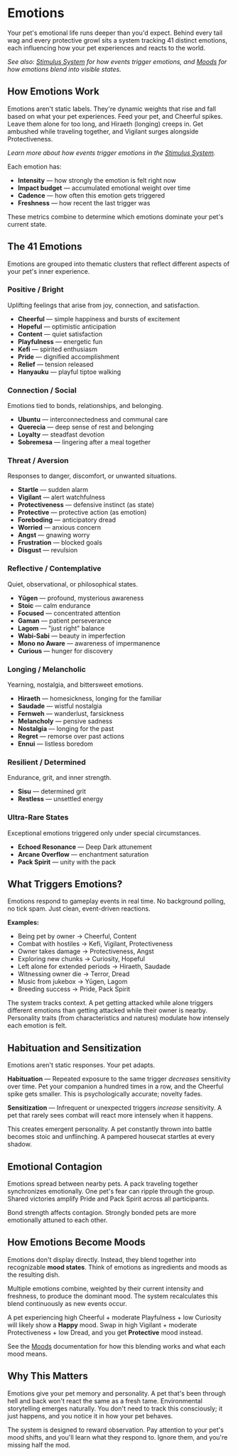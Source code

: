 # Emotions

Your pet's emotional life runs deeper than you'd expect. Behind every tail wag and every protective growl sits a system tracking 41 distinct emotions, each influencing how your pet experiences and reacts to the world.

*See also: [Stimulus System](stimulus.md) for how events trigger emotions, and [Moods](moods.md) for how emotions blend into visible states.*

## How Emotions Work

Emotions aren't static labels. They're dynamic weights that rise and fall based on what your pet experiences. Feed your pet, and Cheerful spikes. Leave them alone for too long, and Hiraeth (longing) creeps in. Get ambushed while traveling together, and Vigilant surges alongside Protectiveness.

*Learn more about how events trigger emotions in the [Stimulus System](stimulus.md).*

Each emotion has:
- **Intensity** — how strongly the emotion is felt right now
- **Impact budget** — accumulated emotional weight over time
- **Cadence** — how often this emotion gets triggered
- **Freshness** — how recent the last trigger was

These metrics combine to determine which emotions dominate your pet's current state.

## The 41 Emotions

Emotions are grouped into thematic clusters that reflect different aspects of your pet's inner experience.

### Positive / Bright
Uplifting feelings that arise from joy, connection, and satisfaction.

- **Cheerful** — simple happiness and bursts of excitement
- **Hopeful** — optimistic anticipation
- **Content** — quiet satisfaction
- **Playfulness** — energetic fun
- **Kefi** — spirited enthusiasm
- **Pride** — dignified accomplishment
- **Relief** — tension released
- **Hanyauku** — playful tiptoe walking

### Connection / Social
Emotions tied to bonds, relationships, and belonging.

- **Ubuntu** — interconnectedness and communal care
- **Querecia** — deep sense of rest and belonging
- **Loyalty** — steadfast devotion
- **Sobremesa** — lingering after a meal together


### Threat / Aversion
Responses to danger, discomfort, or unwanted situations.

- **Startle** — sudden alarm
- **Vigilant** — alert watchfulness
- **Protectiveness** — defensive instinct (as state)
- **Protective** — protective action (as emotion)
- **Foreboding** — anticipatory dread
- **Worried** — anxious concern
- **Angst** — gnawing worry
- **Frustration** — blocked goals
- **Disgust** — revulsion

### Reflective / Contemplative
Quiet, observational, or philosophical states.

- **Yūgen** — profound, mysterious awareness
- **Stoic** — calm endurance
- **Focused** — concentrated attention
- **Gaman** — patient perseverance
- **Lagom** — "just right" balance
- **Wabi-Sabi** — beauty in imperfection
- **Mono no Aware** — awareness of impermanence
- **Curious** — hunger for discovery

### Longing / Melancholic
Yearning, nostalgia, and bittersweet emotions.

- **Hiraeth** — homesickness, longing for the familiar
- **Saudade** — wistful nostalgia
- **Fernweh** — wanderlust, farsickness
- **Melancholy** — pensive sadness
- **Nostalgia** — longing for the past
- **Regret** — remorse over past actions
- **Ennui** — listless boredom

### Resilient / Determined
Endurance, grit, and inner strength.

- **Sisu** — determined grit
- **Restless** — unsettled energy

### Ultra-Rare States
Exceptional emotions triggered only under special circumstances.

- **Echoed Resonance** — Deep Dark attunement
- **Arcane Overflow** — enchantment saturation
- **Pack Spirit** — unity with the pack

## What Triggers Emotions?

Emotions respond to gameplay events in real time. No background polling, no tick spam. Just clean, event-driven reactions.

**Examples:**
- Being pet by owner → Cheerful, Content
- Combat with hostiles → Kefi, Vigilant, Protectiveness
- Owner takes damage → Protectiveness, Angst
- Exploring new chunks → Curiosity, Hopeful
- Left alone for extended periods → Hiraeth, Saudade
- Witnessing owner die → Terror, Dread
- Music from jukebox → Yūgen, Lagom
- Breeding success → Pride, Pack Spirit

The system tracks context. A pet getting attacked while alone triggers different emotions than getting attacked while their owner is nearby. Personality traits (from characteristics and natures) modulate how intensely each emotion is felt.

## Habituation and Sensitization

Emotions aren't static responses. Your pet adapts.

**Habituation** — Repeated exposure to the same trigger *decreases* sensitivity over time. Pet your companion a hundred times in a row, and the Cheerful spike gets smaller. This is psychologically accurate; novelty fades.

**Sensitization** — Infrequent or unexpected triggers *increase* sensitivity. A pet that rarely sees combat will react more intensely when it happens.

This creates emergent personality. A pet constantly thrown into battle becomes stoic and unflinching. A pampered housecat startles at every shadow.

## Emotional Contagion

Emotions spread between nearby pets. A pack traveling together synchronizes emotionally. One pet's fear can ripple through the group. Shared victories amplify Pride and Pack Spirit across all participants.

Bond strength affects contagion. Strongly bonded pets are more emotionally attuned to each other.

## How Emotions Become Moods

Emotions don't display directly. Instead, they blend together into recognizable **mood states**. Think of emotions as ingredients and moods as the resulting dish.

Multiple emotions combine, weighted by their current intensity and freshness, to produce the dominant mood. The system recalculates this blend continuously as new events occur.

A pet experiencing high Cheerful + moderate Playfulness + low Curiosity will likely show a **Happy** mood. Swap in high Vigilant + moderate Protectiveness + low Dread, and you get **Protective** mood instead.

See the [Moods](moods.md) documentation for how this blending works and what each mood means.

## Why This Matters

Emotions give your pet memory and personality. A pet that's been through hell and back won't react the same as a fresh tame. Environmental storytelling emerges naturally. You don't need to track this consciously; it just happens, and you notice it in how your pet behaves.

The system is designed to reward observation. Pay attention to your pet's mood shifts, and you'll learn what they respond to. Ignore them, and you're missing half the mod.
